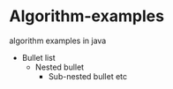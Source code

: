 # Algorithm-examples
algorithm examples in java

* Bullet list
    * Nested bullet
        * Sub-nested bullet etc